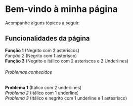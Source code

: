 # Bem-vindo à minha página

Acompanhe alguns tópicos a seguir:

## Funcionalidades da página

**Função 1** (Negrito com 2 asteriscos)<br> 
*Função 2* (Negrito com 1 asterisco) <br>
__**Função 3**__ (Negrito e Itálico com 2 asteriscos e 2 Underlines)

###### Problemas conhecidos

__Problema 1__ (Itálico com 2 underlines) <br>
_Problema 2_ (Itálico com 1 underline) <br>
_*Problema 3*_ (Itálico e negrito com 1 underline e 1 astesrisco)